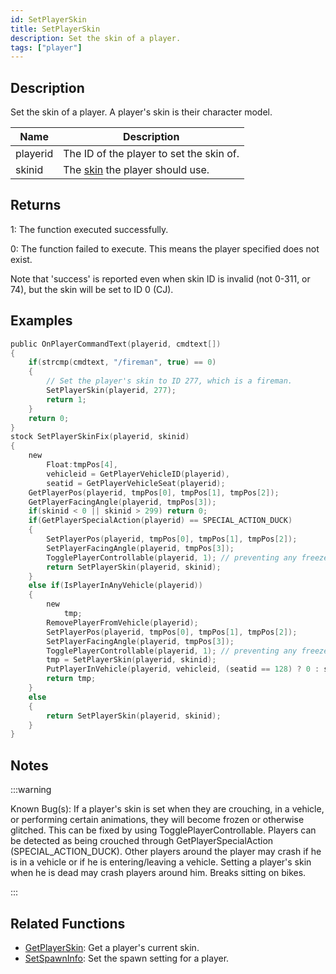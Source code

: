 ```yaml
---
id: SetPlayerSkin
title: SetPlayerSkin
description: Set the skin of a player.
tags: ["player"]
---
```


## Description

Set the skin of a player. A player's skin is their character model.

| Name     | Description                                              |
| -------- | -------------------------------------------------------- |
| playerid | The ID of the player to set the skin of.                 |
| skinid   | The [skin](../resources/skins.md) the player should use. |

## Returns

1: The function executed successfully.

0: The function failed to execute. This means the player specified does not exist.

Note that 'success' is reported even when skin ID is invalid (not 0-311, or 74), but the skin will be set to ID 0 (CJ).

## Examples

```c
public OnPlayerCommandText(playerid, cmdtext[])
{
    if(strcmp(cmdtext, "/fireman", true) == 0)
    {
        // Set the player's skin to ID 277, which is a fireman.
        SetPlayerSkin(playerid, 277);
        return 1;
    }
    return 0;
}
stock SetPlayerSkinFix(playerid, skinid)
{
    new
        Float:tmpPos[4],
        vehicleid = GetPlayerVehicleID(playerid),
        seatid = GetPlayerVehicleSeat(playerid);
    GetPlayerPos(playerid, tmpPos[0], tmpPos[1], tmpPos[2]);
    GetPlayerFacingAngle(playerid, tmpPos[3]);
    if(skinid < 0 || skinid > 299) return 0;
    if(GetPlayerSpecialAction(playerid) == SPECIAL_ACTION_DUCK)
    {
        SetPlayerPos(playerid, tmpPos[0], tmpPos[1], tmpPos[2]);
        SetPlayerFacingAngle(playerid, tmpPos[3]);
        TogglePlayerControllable(playerid, 1); // preventing any freeze - optional
        return SetPlayerSkin(playerid, skinid);
    }
    else if(IsPlayerInAnyVehicle(playerid))
    {
        new
            tmp;
        RemovePlayerFromVehicle(playerid);
        SetPlayerPos(playerid, tmpPos[0], tmpPos[1], tmpPos[2]);
        SetPlayerFacingAngle(playerid, tmpPos[3]);
        TogglePlayerControllable(playerid, 1); // preventing any freeze - important - because of doing animations of exiting vehicle
        tmp = SetPlayerSkin(playerid, skinid);
        PutPlayerInVehicle(playerid, vehicleid, (seatid == 128) ? 0 : seatid);
        return tmp;
    }
    else
    {
        return SetPlayerSkin(playerid, skinid);
    }
}
```

## Notes

:::warning

Known Bug(s): If a player's skin is set when they are crouching, in a vehicle, or performing certain animations, they will become frozen or otherwise glitched. This can be fixed by using TogglePlayerControllable. Players can be detected as being crouched through GetPlayerSpecialAction (SPECIAL_ACTION_DUCK). Other players around the player may crash if he is in a vehicle or if he is entering/leaving a vehicle. Setting a player's skin when he is dead may crash players around him. Breaks sitting on bikes.

:::

## Related Functions

- [GetPlayerSkin](GetPlayerSkin.md): Get a player's current skin.
- [SetSpawnInfo](SetSpawnInfo.md): Set the spawn setting for a player.

